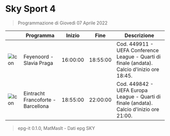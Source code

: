 # Sky Sport 4
> Programmazione di Giovedì 07 Aprile 2022

||Programma|Inizio|Fine|Descrizione|
|---|---|---|---|---|
|![Icon](https://guidatv.sky.it/uuid/ccb54ed1-cb46-4962-a821-f4d06f7609c6/cover?md5ChecksumParam=c4949436a19e9570dfbd420c05ec9ab5)|Feyenoord - Slavia Praga|16:00:00|18:55:00|Cod. 449911 - UEFA Conference League - Quarti di finale (andata). Calcio d&#039;inizio ore 18:45.
|![Icon](https://guidatv.sky.it/uuid/176b3444-6121-41a5-987d-bce49c60a074/cover?md5ChecksumParam=db7715386714f08c19271db8b83b2a89)|Eintracht Francoforte - Barcellona|18:55:00|22:00:00|Cod. 449842 - UEFA Europa League - Quarti di finale (andata). Calcio d&#039;inizio ore 21:00.



 > epg-it 0.1.0, MatMasIt - Dati epg SKY
